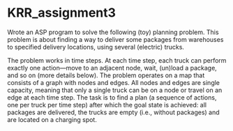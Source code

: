 # KRR_assignment3

Wrote an ASP program to solve the following (toy) planning problem. This problem is about finding a way to deliver some packages from warehouses to specified delivery locations, using several (electric) trucks.

The problem works in time steps. At each time step, each truck can perform exactly one action—move to an adjacent node, wait, (un)load a package, and so on (more details below). The problem operates on a map that consists of a graph with nodes and edges. All nodes and edges are single capacity, meaning that only a single truck can be on a node or travel on an edge at each time step. The task is to find a plan (a sequence of actions, one per truck per time step) after which the goal state is achieved: all packages are delivered, the trucks are empty (i.e., without packages) and are located on a charging spot.
